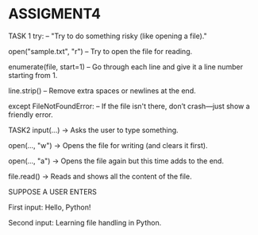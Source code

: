 # ASSIGMENT4

TASK 1
try: – "Try to do something risky (like opening a file)."

open("sample.txt", "r") – Try to open the file for reading.

enumerate(file, start=1) – Go through each line and give it a line number starting from 1.

line.strip() – Remove extra spaces or newlines at the end.

except FileNotFoundError: – If the file isn't there, don’t crash—just show a friendly error.

TASK2
input(...) → Asks the user to type something.

 open(..., "w") → Opens the file for writing (and clears it first).

 open(..., "a") → Opens the file again but this time adds to the end.

 file.read() → Reads and shows all the content of the file.

 SUPPOSE A USER ENTERS 

 First input: Hello, Python!

Second input: Learning file handling in Python.
